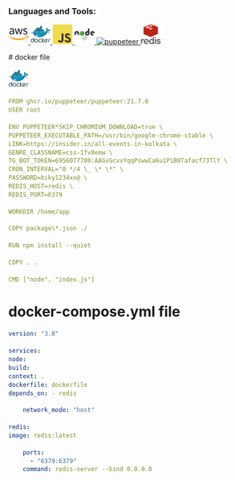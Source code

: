 <h3 align="left">Languages and Tools:</h3>
<p align="left"> <a href="https://aws.amazon.com" target="_blank" rel="noreferrer"> <img src="https://raw.githubusercontent.com/devicons/devicon/master/icons/amazonwebservices/amazonwebservices-original-wordmark.svg" alt="aws" width="40" height="40"/> </a> <a href="https://www.docker.com/" target="_blank" rel="noreferrer"> <img src="https://raw.githubusercontent.com/devicons/devicon/master/icons/docker/docker-original-wordmark.svg" alt="docker" width="40" height="40"/> </a> <a href="https://developer.mozilla.org/en-US/docs/Web/JavaScript" target="_blank" rel="noreferrer"> <img src="https://raw.githubusercontent.com/devicons/devicon/master/icons/javascript/javascript-original.svg" alt="javascript" width="40" height="40"/> </a> <a href="https://nodejs.org" target="_blank" rel="noreferrer"> <img src="https://raw.githubusercontent.com/devicons/devicon/master/icons/nodejs/nodejs-original-wordmark.svg" alt="nodejs" width="40" height="40"/> </a> <a href="https://github.com/puppeteer/puppeteer" target="_blank" rel="noreferrer"> <img src="https://www.vectorlogo.zone/logos/pptrdev/pptrdev-official.svg" alt="puppeteer" width="40" height="40"/> </a> <a href="https://redis.io" target="_blank" rel="noreferrer"> <img src="https://raw.githubusercontent.com/devicons/devicon/master/icons/redis/redis-original-wordmark.svg" alt="redis" width="40" height="40"/> </a> </p>
# docker file <p align="left"> <a href="https://www.docker.com/" target="_blank" rel="noreferrer"> <img src="https://raw.githubusercontent.com/devicons/devicon/master/icons/docker/docker-original-wordmark.svg" alt="docker" width="40" height="40"/> </a> </p>

```yml
FROM ghcr.io/puppeteer/puppeteer:21.7.0
USER root

ENV PUPPETEER*SKIP_CHROMIUM_DOWNLOAD=true \
PUPPETEER_EXECUTABLE_PATH=/usr/bin/google-chrome-stable \
LINK=https://insider.in/all-events-in-kolkata \
GENRE_CLASSNAME=css-1fv8emw \
TG_BOT_TOKEN=6956077780:AAGvGcvvYqqPswwCa6u1PiB0Tafacf73TlY \
CRON_INTERVAL="0 */4 \_ \* \*" \
PASSWORD=biky1234xx@ \
REDIS_HOST=redis \
REDIS_PORT=6379

WORKDIR /home/app

COPY package\*.json ./

RUN npm install --quiet

COPY . .

CMD ["node", "index.js"]
```

# docker-compose.yml file

```yaml
version: "3.8"

services:
node:
build:
context: .
dockerfile: dockerfile
depends_on: - redis

    network_mode: "host"

redis:
image: redis:latest

    ports:
      - "6379:6379"
    command: redis-server --bind 0.0.0.0
```
